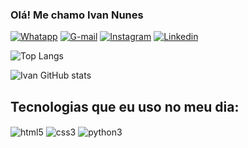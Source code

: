 ### Olá! Me chamo Ivan Nunes

[![Whatapp](    https://img.shields.io/badge/WhatsApp-25D366?style=for-the-badge&logo=whatsapp&logoColor=white)](https://wa.me/5599984859373
)
[![G-mail](https://img.shields.io/badge/Gmail-D14836?style=for-the-badge&logo=gmail&logoColor=white)](mailto:ivannunescn800@gmail.com
)
[![Instagram](    https://img.shields.io/badge/Instagram-E4405F?style=for-the-badge&logo=instagram&logoColor=white)](https://www.instagram.com/ivanunes.dev/)
[![Linkedin](    https://img.shields.io/badge/LinkedIn-0077B5?style=for-the-badge&logo=linkedin&logoColor=white)]( https://www.linkedin.com/in/ivan-de-cerqueira-nunes-204405186/ )

![Top Langs](https://github-readme-stats.vercel.app/api/top-langs/?username=ivancnunes&hide_progress=true)

![Ivan GitHub stats](https://github-readme-stats.vercel.app/api?username=ivancnunes&show_icons=true&theme=radical)

## Tecnologias que eu uso no meu dia:
<div style="display: inline_block">
    <img align="center" alt="html5" src="https://img.shields.io/badge/HTML5-E34F26?style=for-the-badge&logo=html5&logoColor=white">
    <img align="center" alt="css3" src="https://img.shields.io/badge/CSS3-1572B6?style=for-the-badge&logo=css3&logoColor=white">
    <img align="center" alt="python3" src="https://img.shields.io/badge/Python-3776AB?style=for-the-badge&logo=python&logoColor=white">
</div>
